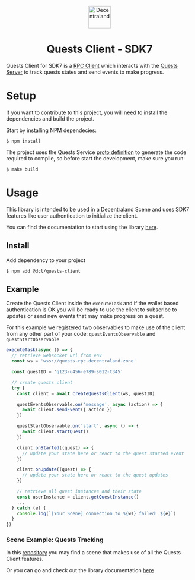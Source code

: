 <p align="center">
  <a href="https://decentraland.org">
    <img alt="Decentraland" src="https://decentraland.org/images/logo.png" width="60" />
  </a>
</p>
<h1 align="center">
  Quests Client - SDK7
</h1>

Quests Client for SDK7 is a [RPC Client](https://github.com/decentraland/rpc 'Decentraland RPC repository') which interacts with the [Quests Server](https://github.com/decentraland/quests/ 'Decentraland Quests repository') to track quests states and send events to make progress.

# Setup

If you want to contribute to this project, you will need to install the dependencies and build the project.

Start by installing NPM dependecies:

```console
$ npm install
```

The project uses the Quests Service [proto definition](./src/protocol/quests.proto) to generate the code required to compile, so before start the development, make sure you run:

```console
$ make build
```

# Usage

This library is intended to be used in a Decentraland Scene and uses SDK7 features like user authentication to initialize the client.

You can find the documentation to start using the library [here](https://docs.decentraland.org/creator/quests/sdk-client/).

## Install

Add dependency to your project

```console
$ npm add @dcl/quests-client
```

## Example

Create the Quests Client inside the `executeTask` and if the wallet based authentication is OK you will be ready to use the client to subscribe to updates or send new events that may make progress on a quest.

For this example we registered two observables to make use of the client from any other part of your code: `questEventsObservable` and `questStartObservable`

```typescript
executeTask(async () => {
  // retrieve websocket url from env
  const ws = 'wss://quests-rpc.decentraland.zone'

  const questID = 'q123-u456-e789-s012-t345'

  // create quests client
  try {
    const client = await createQuestsClient(ws, questID)

    questEventsObservable.on('message', async (action) => {
      await client.sendEvent({ action })
    })

    questStartObservable.on('start', async () => {
      await client.startQuest()
    })

    client.onStarted((quest) => {
      // update your state here or react to the quest started event
    })

    client.onUpdate((quest) => {
      // update your state here or react to the quest updates
    })

    // retrieve all quest instances and their state
    const userInstance = client.getQuestInstance()
    ...
  } catch (e) {
    console.log(`[Your Scene] connection to ${ws} failed! ${e}`)
  }
})
```

### Scene Example: Quests Tracking

In this [repository](https://github.com/decentraland/pickup-quest-scene) you may find a scene that makes use of all the Quests Client features.

Or you can go and check out the library documentation [here](https://docs.decentraland.org/creator/quests/sdk-client/)